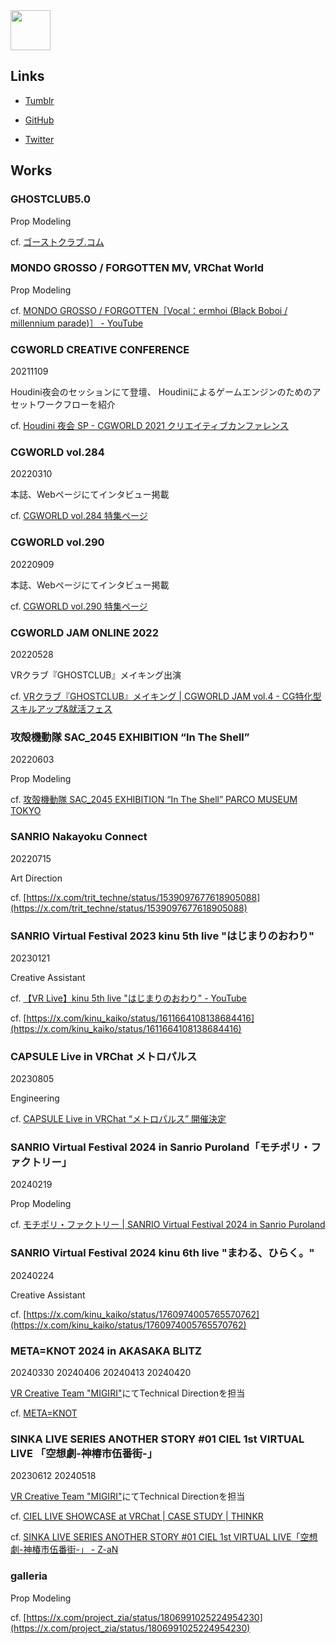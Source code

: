 <link rel="stylesheet" href="./style.css"/>

<img src="https://github.com/tanitta/tanitta.github.io/assets/1937287/2f1d45be-38dc-4ac0-a872-e34a8e0b0a57" width="64">

## Links

- [Tumblr](https://tritdesign.tumblr.com/)

- [GitHub](https://github.com/tanitta)

- [Twitter](https://x.com/trit_techne)

## Works

### GHOSTCLUB5.0
Prop Modeling

cf. [ゴーストクラブ\.コム](https://xn--pckjp4dudxftf.xn--tckwe)

### MONDO GROSSO / FORGOTTEN MV, VRChat World
Prop Modeling

cf. [MONDO GROSSO / FORGOTTEN［Vocal：ermhoi \(Black Boboi / millennium parade\)］ \- YouTube](https://www.youtube.com/watch?v=iNTh2NBBAts)

### CGWORLD CREATIVE CONFERENCE
20211109

Houdini夜会のセッションにて登壇、
Houdiniによるゲームエンジンのためのアセットワークフローを紹介

cf. [Houdini 夜会 SP \- CGWORLD 2021 クリエイティブカンファレンス](https://cgworld.jp/special/cgwcc2021/schedule/houdini-yakai/index.html)

### CGWORLD vol.284
20220310

本誌、Webページにてインタビュー掲載

cf. [CGWORLD vol.284 特集ページ](https://cgworld.jp/article/202203-ghostclub.html)

### CGWORLD vol.290
20220909

本誌、Webページにてインタビュー掲載

cf. [CGWORLD vol.290 特集ページ](https://cgworld.jp/article/202209-ghostclub.html)

### CGWORLD JAM ONLINE 2022
20220528

VRクラブ『GHOSTCLUB』メイキング出演

cf. [VRクラブ『GHOSTCLUB』メイキング \| CGWORLD JAM vol\.4 \- CG特化型スキルアップ&就活フェス](https://cgworld.jp/special/jam/vol4/program/956/index.html)

### 攻殻機動隊 SAC_2045 EXHIBITION “In The Shell”
20220603

Prop Modeling

cf. [攻殻機動隊 SAC_2045 EXHIBITION “In The Shell” PARCO MUSEUM TOKYO](https://art.parco.jp/museumtokyo/detail/?id=985)

### SANRIO Nakayoku Connect
20220715

Art Direction

cf. [https://x.com/trit_techne/status/1539097677618905088](https://x.com/trit_techne/status/1539097677618905088)

### SANRIO Virtual Festival 2023 kinu 5th live "はじまりのおわり"
20230121

Creative Assistant

cf. [【VR Live】kinu 5th live "はじまりのおわり" \- YouTube](https://www.youtube.com/watch?v=iCwGa-XwKsA)

cf. [https://x.com/kinu_kaiko/status/1611664108138684416](https://x.com/kinu_kaiko/status/1611664108138684416)

### CAPSULE Live in VRChat メトロパルス
20230805

Engineering

cf. [CAPSULE Live in VRChat “メトロパルス” 開催決定](https://www.capsule-official.com/post/capsule-live-in-vrchat-%E3%83%A1%E3%83%88%E3%83%AD%E3%83%91%E3%83%AB%E3%82%B9-%E9%96%8B%E5%82%AC%E6%B1%BA%E5%AE%9A)

### SANRIO Virtual Festival 2024 in Sanrio Puroland「モチポリ・ファクトリー」
20240219

Prop Modeling

cf. [モチポリ・ファクトリー \| SANRIO Virtual Festival 2024 in Sanrio Puroland](https://v-fes.sanrio.ticket.gugenka.inc/programs/mochipoly-factory)

### SANRIO Virtual Festival 2024 kinu 6th live "まわる、ひらく。"
20240224

Creative Assistant

cf. [https://x.com/kinu_kaiko/status/1760974005765570762](https://x.com/kinu_kaiko/status/1760974005765570762)

### META=KNOT 2024 in AKASAKA BLITZ
20240330
20240406
20240413
20240420

[VR Creative Team "MIGIRI"](https://x.com/MIGIRI_Info)にてTechnical Directionを担当

cf. [META=KNOT](https://www.meta-knot.com/)

### SINKA LIVE SERIES ANOTHER STORY #01 CIEL 1st VIRTUAL LIVE 「空想劇-神椿市伍番街-」
20230612
20240518

[VR Creative Team "MIGIRI"](https://x.com/MIGIRI_Info)にてTechnical Directionを担当

cf. [CIEL LIVE SHOWCASE at VRChat \| CASE STUDY \| THINKR](https://thinkr.jp/case-study/643/?lang=ja)

cf. [SINKA LIVE SERIES ANOTHER STORY \#01 CIEL 1st VIRTUAL LIVE「空想劇\-神椿市伍番街\-」 \- Z\-aN](https://www.zan-live.com/ja/live/detail/10321)

<!--
### FZMZ 1st Live DEEP:DAWN

Engineering

cf. [FZMZ 1st Live DEEP:DAWN イベント告知ページ](https://fzmz.jp/news/in.html?id=564649)
-->
### galleria

Prop Modeling

cf. [https://x.com/project_zia/status/1806991025224954230](https://x.com/project_zia/status/1806991025224954230)
